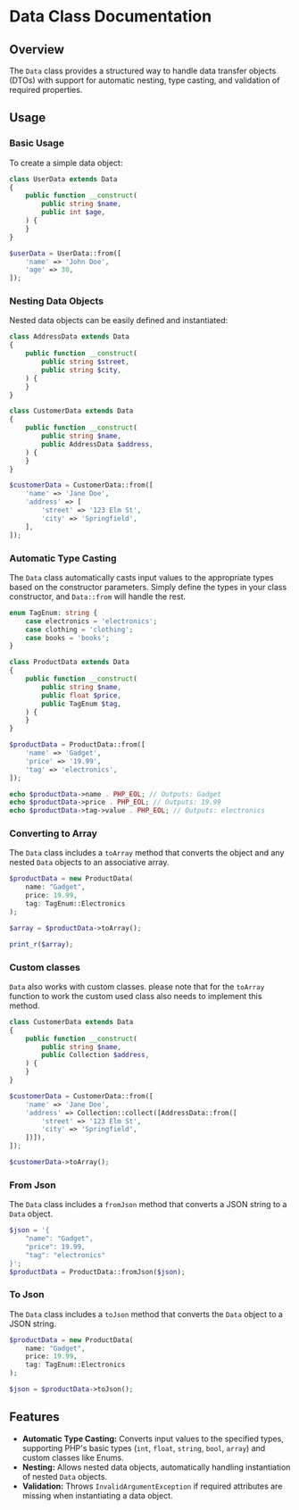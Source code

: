 # Data Class Documentation

## Overview

The `Data` class provides a structured way to handle data transfer objects (DTOs) with support for automatic nesting, type casting, and validation of required properties.

## Usage

### Basic Usage

To create a simple data object:

```php
class UserData extends Data
{
    public function __construct(
        public string $name,
        public int $age,
    ) {
    }
}

$userData = UserData::from([
    'name' => 'John Doe',
    'age' => 30,
]);
```

### Nesting Data Objects

Nested data objects can be easily defined and instantiated:

```php
class AddressData extends Data
{
    public function __construct(
        public string $street,
        public string $city,
    ) {
    }
}

class CustomerData extends Data
{
    public function __construct(
        public string $name,
        public AddressData $address,
    ) {
    }
}

$customerData = CustomerData::from([
    'name' => 'Jane Doe',
    'address' => [
        'street' => '123 Elm St',
        'city' => 'Springfield',
    ],
]);
```

### Automatic Type Casting

The `Data` class automatically casts input values to the appropriate types based on the constructor parameters. Simply define the types in your class constructor, and `Data::from` will handle the rest.

```php
enum TagEnum: string {
    case electronics = 'electronics';
    case clothing = 'clothing';
    case books = 'books';
}

class ProductData extends Data
{
    public function __construct(
        public string $name,
        public float $price,
        public TagEnum $tag,
    ) {
    }
}

$productData = ProductData::from([
    'name' => 'Gadget',
    'price' => '19.99',
    'tag' => 'electronics',
]);

echo $productData->name . PHP_EOL; // Outputs: Gadget
echo $productData->price . PHP_EOL; // Outputs: 19.99
echo $productData->tag->value . PHP_EOL; // Outputs: electronics
```

### Converting to Array
The `Data` class includes a `toArray` method that converts the object and any nested `Data` objects to an associative array.
```php
$productData = new ProductData(
    name: "Gadget",
    price: 19.99,
    tag: TagEnum::Electronics
);

$array = $productData->toArray();

print_r($array);
```

### Custom classes
`Data` also works with custom classes.
please note that for the `toArray` function to work the custom used class also needs to implement this method.

```php
class CustomerData extends Data
{
    public function __construct(
        public string $name,
        public Collection $address,
    ) {
    }
}

$customerData = CustomerData::from([
    'name' => 'Jane Doe',
    'address' => Collection::collect([AddressData::from([
        'street' => '123 Elm St',
        'city' => 'Springfield',
    ])]),
]);

$customerData->toArray();
```

### From Json
The `Data` class includes a `fromJson` method that converts a JSON string to a `Data` object.
```php
$json = '{
    "name": "Gadget",
    "price": 19.99,
    "tag": "electronics"
}';
$productData = ProductData::fromJson($json);
```


### To Json
The `Data` class includes a `toJson` method that converts the `Data` object to a JSON string.
```php
$productData = new ProductData(
    name: "Gadget",
    price: 19.99,
    tag: TagEnum::Electronics
);

$json = $productData->toJson();
```

## Features

- **Automatic Type Casting:** Converts input values to the specified types, supporting PHP's basic types (`int`, `float`, `string`, `bool`, `array`) and custom classes like Enums.
- **Nesting:** Allows nested data objects, automatically handling instantiation of nested `Data` objects.
- **Validation:** Throws `InvalidArgumentException` if required attributes are missing when instantiating a data object.